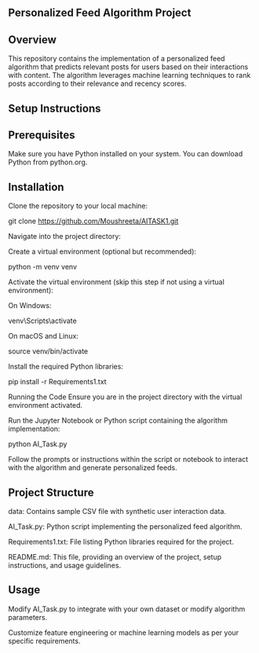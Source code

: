 ## Personalized Feed Algorithm Project


## Overview

This repository contains the implementation of a personalized feed algorithm that predicts relevant posts for users based on their interactions with content. The algorithm leverages machine learning techniques to rank posts according to their relevance and recency scores.


## Setup Instructions

## Prerequisites

Make sure you have Python installed on your system. You can download Python from python.org.


## Installation

Clone the repository to your local machine:



git clone https://github.com/Moushreeta/AITASK1.git

Navigate into the project directory:

Create a virtual environment (optional but recommended):


python -m venv venv

Activate the virtual environment (skip this step if not using a virtual environment):

On Windows:


venv\Scripts\activate

On macOS and Linux:


source venv/bin/activate

Install the required Python libraries:


pip install -r Requirements1.txt

Running the Code
Ensure you are in the project directory with the virtual environment activated.

Run the Jupyter Notebook or Python script containing the algorithm implementation:

python AI_Task.py

Follow the prompts or instructions within the script or notebook to interact with the algorithm and generate personalized feeds.

## Project Structure


data: Contains sample CSV file with synthetic user interaction data.

AI_Task.py: Python script implementing the personalized feed algorithm.

Requirements1.txt: File listing Python libraries required for the project.

README.md: This file, providing an overview of the project, setup instructions, and usage guidelines.

## Usage

Modify AI_Task.py to integrate with your own dataset or modify algorithm parameters.

Customize feature engineering or machine learning models as per your specific requirements.

